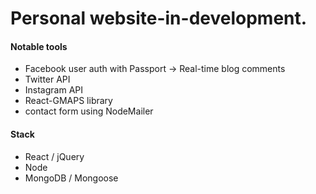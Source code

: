 # Personal website-in-development. 


#### Notable tools
- Facebook user auth with Passport -> Real-time blog comments
- Twitter API
- Instagram API
- React-GMAPS library
- contact form using NodeMailer


#### Stack
- React / jQuery
- Node
- MongoDB / Mongoose

